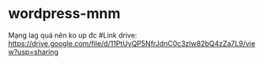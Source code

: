 # wordpress-mnm
Mạng lag quá nên ko up đc 
#Link drive: https://drive.google.com/file/d/11PtUyQP5NfrJdnC0c3zlw82bQ4zZa7L9/view?usp=sharing
